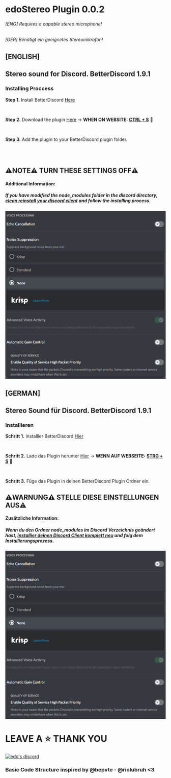 # edoStereo Plugin 0.0.2
###### [ENG] Requires a capable stereo microphone! 
###### [GER] Benötigt ein geeignetes Stereomikrofon!
## [ENGLISH]

## Stereo sound for Discord. BetterDiscord 1.9.1

### Installing Proccess

**Step 1.** Install BetterDiscord [Here](https://betterdiscord.app/)

<br>

**Step 2.** Download the plugin [Here](https://raw.githubusercontent.com/edoderg/edoStereo/main/edoStereo.plugin.js) → **WHEN ON WEBSITE:** **<ins>CTRL + S</ins>** 🚩

<br>

**Step 3.** Add the plugin to your BetterDiscord plugin folder.

<br>
<br>

## ⚠️NOTE⚠️ TURN THESE SETTINGS OFF⚠️

#### Additional Information: 
##### If you have modified the _node_modules_ folder in the discord directory, [clean reinstall your discord client](https://www.wikihow.com/Reinstall-Discord) and follow the installing process.

![Screenshot](note.png)

## [GERMAN]

## Stereo Sound für Discord. BetterDiscord 1.9.1

### Installieren

**Schritt 1.** Installier BetterDiscord [Hier](https://betterdiscord.app/)

<br>

**Schritt 2.** Lade das Plugin herunter [Hier](https://raw.githubusercontent.com/edoderg/edoStereo/main/edoStereo.plugin.js) → **WENN AUF WEBSEITE:** **<ins>STRG + S</ins>** 🚩

<br>

**Schritt 3.** Füge das Plugin in deinen BetterDiscord Plugin Ordner ein.

## ⚠️WARNUNG⚠️ STELLE DIESE EINSTELLUNGEN AUS⚠️

#### Zusätzliche Information: 
##### Wenn du den Ordner _node_modules_ im Discord Verzeichnis geändert hast, [installier deinen Discord Client komplett neu](https://www.wikihow.com/Reinstall-Discord) und folg dem Installierungsprozess.

![Screenshot](note.png)

# LEAVE A ⭐ THANK YOU

<p align="left">
    <a href="https://discord.com/users/269831113919299584">
        <img title="edo's Discord" alt="edo's discord" src="https://discord.c99.nl/widget/theme-4/269831113919299584.png"/>
    </a>
</p> 

### Basic Code Structure inspired by @bepvte - @riolubruh <3
